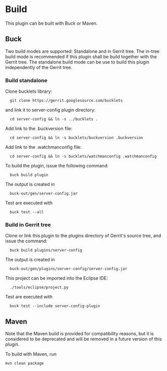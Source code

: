 Build
=====

This plugin can be built with Buck or Maven.

Buck
----

Two build modes are supported: Standalone and in Gerrit tree.
The in-tree build mode is recommended if this plugin shall be
build together with the Gerrit tree.
The standalone build mode can be use to build this plugin
independently of the Gerrit tree.

### Build standalone

Clone bucklets library:

```
  git clone https://gerrit.googlesource.com/bucklets

```
and link it to server-config plugin directory:

```
  cd server-config && ln -s ../bucklets .
```

Add link to the .buckversion file:

```
  cd server-config && ln -s bucklets/buckversion .buckversion
```

Add link to the .watchmanconfig file:
```
  cd server-config && ln -s bucklets/watchmanconfig .watchmanconfig
```

To build the plugin, issue the following command:


```
  buck build plugin
```

The output is created in

```
  buck-out/gen/server-config.jar
```

Test are executed with

```
  buck test --all
```


### Build in Gerrit tree

Clone or link this plugin to the plugins directory of Gerrit's source
tree, and issue the command:

```
  buck build plugins/server-config
```

The output is created in

```
  buck-out/gen/plugins/server-config/server-config.jar
```

This project can be imported into the Eclipse IDE:

```
  ./tools/eclipse/project.py
```

Test are executed with

```
  buck test --include server-config-plugin
```

Maven
-----

Note that the Maven build is provided for compatibility reasons, but
it is considered to be deprecated and will be removed in a future
version of this plugin.

To build with Maven, run

```
mvn clean package
```
